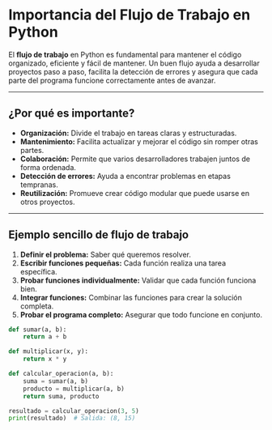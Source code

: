 # Importancia del Flujo de Trabajo en Python

El **flujo de trabajo** en Python es fundamental para mantener el código organizado, eficiente y fácil de mantener. Un buen flujo ayuda a desarrollar proyectos paso a paso, facilita la detección de errores y asegura que cada parte del programa funcione correctamente antes de avanzar.

---

## ¿Por qué es importante?

- **Organización:** Divide el trabajo en tareas claras y estructuradas.
- **Mantenimiento:** Facilita actualizar y mejorar el código sin romper otras partes.
- **Colaboración:** Permite que varios desarrolladores trabajen juntos de forma ordenada.
- **Detección de errores:** Ayuda a encontrar problemas en etapas tempranas.
- **Reutilización:** Promueve crear código modular que puede usarse en otros proyectos.

---

## Ejemplo sencillo de flujo de trabajo

1. **Definir el problema:** Saber qué queremos resolver.
2. **Escribir funciones pequeñas:** Cada función realiza una tarea específica.
3. **Probar funciones individualmente:** Validar que cada función funciona bien.
4. **Integrar funciones:** Combinar las funciones para crear la solución completa.
5. **Probar el programa completo:** Asegurar que todo funcione en conjunto.

```python
def sumar(a, b):
    return a + b

def multiplicar(x, y):
    return x * y

def calcular_operacion(a, b):
    suma = sumar(a, b)
    producto = multiplicar(a, b)
    return suma, producto

resultado = calcular_operacion(3, 5)
print(resultado)  # Salida: (8, 15)
